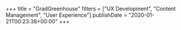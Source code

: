+++
title = "GradGreenhouse"
filters = ["UX Development", "Content Management", "User Experience"]
publishDate = "2020-01-21T00:23:38+00:00"
+++